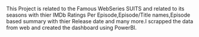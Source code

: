 This Project is related to the Famous WebSeries SUITS and related to its seasons with thier IMDb Ratings Per Episode,Episode/Title names,Episode based summary with thier Release date and many more.I scrapped the data from web and created the dashboard using PowerBI.
